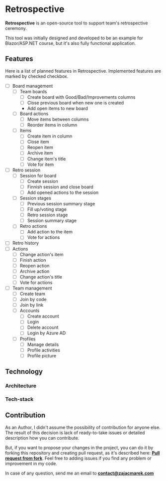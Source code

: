 # Retrospective

**Retrospective** is an open-source tool to support team's retrospective ceremony.

This tool was initially designed and developed to be an example for Blazor/ASP.NET course, but it's also fully functional application.

## Features

Here is a list of planned features in Retrospective. Implemented features are marked by checked checkbox.

- [ ] Board management
    - [ ] Team boards
        - [ ] Create board with Good/Bad/Improvements columns
        - [ ] Close previous board when new one is created
        - Add open items to new board
    - [ ] Board actions
        - [ ] Move items between columns
        - [ ] Reorder items in column
    - [ ] Items
        - [ ] Create item in column
        - [ ] Close item
        - [ ] Reopen item
        - [ ] Archive item
        - [ ] Change item's title
        - [ ] Vote for item
- [ ] Retro session
    - [ ] Session for board
        - [ ] Create session
        - [ ] Finnish session and close board
        - [ ] Add opened actions to the session
    - [ ] Session stages
        - [ ] Previous session summary stage
        - [ ] Fill up/voting stage
        - [ ] Retro session stage
        - [ ] Session summary stage
    - [ ] Retro actions
        - [ ] Add action to the item
        - [ ] Vote for actions
- [ ] Retro history
- [ ] Actions
    - [ ] Change action's item
    - [ ] Finish action
    - [ ] Reopen action
    - [ ] Archive action
    - [ ] Change action's title
    - [ ] Vote for actions
- [ ] Team management
    - [ ] Create team
    - [ ] Join by code
    - [ ] Join by link
    - [ ] Accounts
        - [ ] Create account
        - [ ] Login
        - [ ] Delete account
        - [ ] Login by Azure AD
    - [ ] Profiles
        - [ ] Manage details
        - [ ] Profile activities
        - [ ] Profile picture

## Technology

### Architecture

### Tech-stack

## Contribution

As an Author, I didn't assume the possibility of contribution for anyone else. The result of this decision is lack of ready-to-take issues or detailed description how you can contribute.

But, if you want to propose your changes in the project, you can do it by forking this repository and creating pull request, as it's described here:
**[Pull request from fork](https://docs.github.com/en/pull-requests/collaborating-with-pull-requests/proposing-changes-to-your-work-with-pull-requests/creating-a-pull-request-from-a-fork)**. Feel free to adding issues if you find any problem or improvement in my code.

In case of any question, send me an email to **contact@zajacmarek.com**
